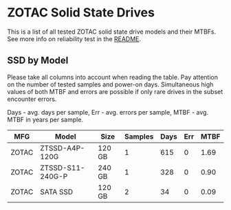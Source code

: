 ZOTAC Solid State Drives
========================

This is a list of all tested ZOTAC solid state drive models and their MTBFs. See
more info on reliability test in the [README](https://github.com/linuxhw/SMART).

SSD by Model
------------

Please take all columns into account when reading the table. Pay attention on the
number of tested samples and power-on days. Simultaneous high values of both MTBF
and errors are possible if only rare drives in the subset encounter errors.

Days - avg. days per sample,
Err  - avg. errors per sample,
MTBF - avg. MTBF in years per sample.

| MFG       | Model              | Size   | Samples | Days  | Err   | MTBF |
|-----------|--------------------|--------|---------|-------|-------|------|
| ZOTAC     | ZTSSD-A4P-120G     | 120 GB | 1       | 615   | 0     | 1.69   |
| ZOTAC     | ZTSSD-S11-240G-P   | 240 GB | 1       | 328   | 0     | 0.90   |
| ZOTAC     | SATA SSD           | 120 GB | 2       | 34    | 0     | 0.09   |
